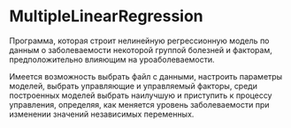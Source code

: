 # MultipleLinearRegression
Программа, которая строит нелинейную регрессионную модель по данным о заболеваемости некоторой группой болезней и факторам, предположительно влияющим на уроаболеваемости.

Имеется возможность выбрать файл с данными, настроить параметры моделей, выбрать управляющие и управляемый факторы, среди построенных моделей выбрать наилучшую и приступить к процессу управления, определяя, как меняется уровень заболеваемости при изменении значений независимых переменных. 

